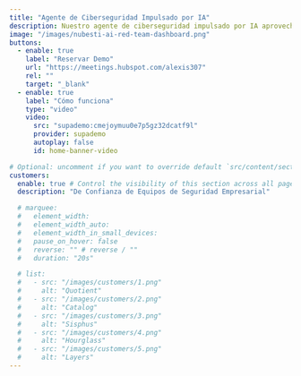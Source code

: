 ```yaml
---
title: "Agente de Ciberseguridad Impulsado por IA"
description: Nuestro agente de ciberseguridad impulsado por IA aprovecha los marcos MITRE ATT&CK y OWASP para identificar, validar y priorizar continuamente vulnerabilidades con precisión quirúrgica — minimizando sustancialmente los falsos positivos mientras genera automáticamente parches antes de que las amenazas escalen.
image: "/images/nubesti-ai-red-team-dashboard.png"
buttons:
  - enable: true
    label: "Reservar Demo"
    url: "https://meetings.hubspot.com/alexis307"
    rel: ""
    target: "_blank"
  - enable: true
    label: "Cómo funciona"
    type: "video"
    video:
      src: "supademo:cmejoymuu0e7p5gz32dcatf9l"
      provider: supademo
      autoplay: false
      id: home-banner-video

# Optional: uncomment if you want to override default `src/content/sections/spanish/customers.md` content
customers:
  enable: true # Control the visibility of this section across all pages where it is used
  description: "De Confianza de Equipos de Seguridad Empresarial"

  # marquee:
  #   element_width:
  #   element_width_auto:
  #   element_width_in_small_devices:
  #   pause_on_hover: false
  #   reverse: "" # reverse / ""
  #   duration: "20s"

  # list:
  #   - src: "/images/customers/1.png"
  #     alt: "Quotient"
  #   - src: "/images/customers/2.png"
  #     alt: "Catalog"
  #   - src: "/images/customers/3.png"
  #     alt: "Sisphus"
  #   - src: "/images/customers/4.png"
  #     alt: "Hourglass"
  #   - src: "/images/customers/5.png"
  #     alt: "Layers"
---
```

